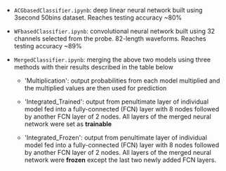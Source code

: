 - `ACGbasedClassifier.ipynb`: deep linear neural network built using 3second 50bins dataset. Reaches testing accuracy ~80%

- `WFbasedClassifier.ipynb`: convolutional neural network built using 32 channels selected from the probe. 82-length waveforms. Reaches testing accuracy ~89%

- `MergedClassifier.ipynb`: merging the above two models using three methods with their results described in the table below

	- 'Multiplication': output probabilities from each model multiplied and the multiplied values are then used for prediction

	- 'Integrated_Trained': output from penultimate layer of individual model fed into a fully-connected (FCN) layer with 8 nodes followed by another FCN layer of 2 nodes. All layers of the merged neural network were set as **trainable**

	- 'Integrated_Frozen': output from penultimate layer of individual model fed into a fully-connected (FCN) layer with 8 nodes followed by another FCN layer of 2 nodes. All layers of the merged neural network were **frozen** except the last two newly added FCN layers. 
